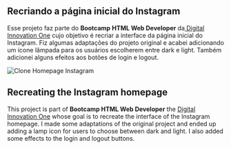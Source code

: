 ## Recriando a página inicial do Instagram

Esse projeto faz parte do **Bootcamp** **HTML Web Developer** da[ Digital Innovation One](https://web.digitalinnovation.one/) cujo objetivo é recriar a interface da página inicial do Instagram. Fiz algumas adaptações do projeto original e acabei adicionando um ícone lâmpada para os usuários escolherem entre dark e light. Também adicionei alguns efeitos aos botões de login e logout.



![Clone Homepage Instagram](https://github.com/andersonleite1/courses-dio/blob/main/Recreating-the-Instagram-homepage/assets/images/Instagram.gif)





## Recreating the Instagram homepage

This project is part of **Bootcamp  HTML Web Developer** the [Digital Innovation One](https://web.digitalinnovation.one/) whose goal is to recreate the interface of the Instagram homepage. I made some adaptations of the original project and ended up adding a lamp icon for users to choose between dark and light. I also added some effects to the login and logout buttons.
